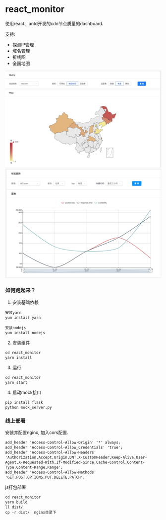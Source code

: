 # react_monitor

使用react、antd开发的cdn节点质量的dashboard.

支持:

* 探测IP管理
* 域名管理
* 折线图
* 全国地图

![](docs/map.png)
![](docs/line.png)

### 如何跑起来？

1. 安装基础依赖

```
安装yarn
yum install yarn

安装nodejs
yum install nodejs
```

2. 安装组件

```
cd react_monitor
yarn install
```

3. 运行

```
cd react_monitor
yarn start
```

4. 启动mock接口

```
pip install flask
python mock_server.py
```

### 线上部署

安装并配置nginx, 加入cors配置.

```
add_header 'Access-Control-Allow-Origin' '*' always;
add_header 'Access-Control-Allow_Credentials' 'true';
add_header 'Access-Control-Allow-Headers' 'Authorization,Accept,Origin,DNT,X-CustomHeader,Keep-Alive,User-Agent,X-Requested-With,If-Modified-Since,Cache-Control,Content-Type,Content-Range,Range';
add_header 'Access-Control-Allow-Methods' 'GET,POST,OPTIONS,PUT,DELETE,PATCH';
```

js打包部署
```
cd react_monitor
yarn build
ll dist/
cp -r dist/  nginx目录下
```

